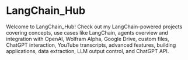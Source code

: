 # LangChain_Hub
Welcome to LangChain_Hub! Check out my LangChain-powered projects covering concepts, use cases like LangChain, agents overview and integration with OpenAI, Wolfram Alpha, Google Drive, custom files, ChatGPT interaction, YouTube transcripts, advanced features, building applications, data extraction, LLM output control, and ChatGPT API. 
